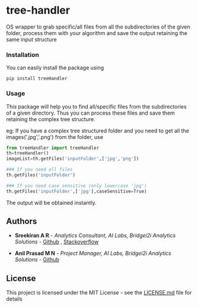 # tree-handler

OS wrapper to grab specific/all files from all the subdirectories of the given folder, process
them with your algorithm and save the output retaining the same input structure


### Installation

You can easily install the package using

`pip install treeHandler`

### Usage
This package will help you to find all/specific files from the subdirectories of a given directory.
Thus you can process these files and save them retaining the complex tree structure.

eg:
If you have a complex tree structured folder and you need to get all the
images('.jpg','.png') from the folder, use
```python
from treeHandler import treeHandler
th=treeHandler()
imageList=th.getFiles('inputFolder',['jpg','png'])

### If you need all files
th.getFiles('inputFolder')

### If you need case sensitive (only lowercase 'jpg')
th.getFiles('inputFolder',['jpg'],caseSensitive=True)
```
The output will be obtained instantly.
## Authors

* **Sreekiran A R** - *Analytics Consultant, AI Labs, Bridgei2i Analytics Solutions* -
 [Github](https://github.com/Sreekiranar) ,
[Stackoverflow](https://stackoverflow.com/users/9605907/sreekiran)

* **Anil Prasad M N** - *Project Manager, AI Labs, Bridgei2i Analytics Solutions* -
 [Github](https://github.com/anilprasadmn)

## License

This project is licensed under the MIT License - see the [LICENSE.md](LICENSE.md) file for details
